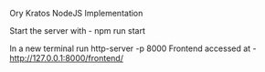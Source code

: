 Ory Kratos NodeJS Implementation

Start the server with - npm run start

In a new terminal run
http-server -p 8000
Frontend accessed at - http://127.0.0.1:8000/frontend/
